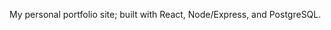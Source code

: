 My personal portfolio site; built with React, Node/Express, and PostgreSQL.

<!-- <h2>NOTE: Due to issues beyond my control, the project and contact pages are NOT working as intended. Please visit <a href="https://github.com/NathanHannon">my GitHub profile</a> to see my projects. I apologize for any inconvenience</h2> -->
